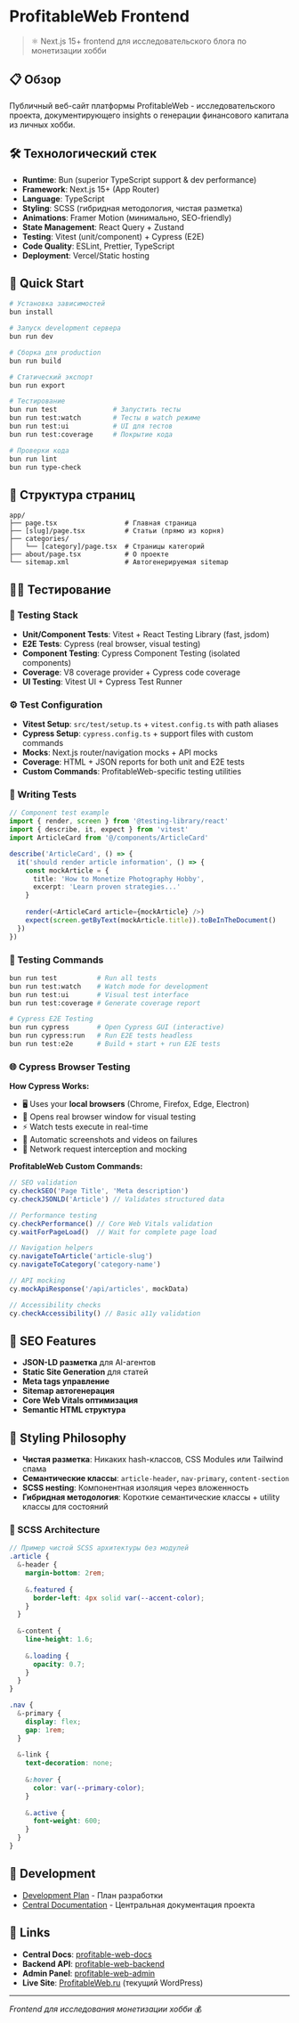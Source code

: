 # ProfitableWeb Frontend

> ⚛️ Next.js 15+ frontend для исследовательского блога по монетизации хобби

## 📋 Обзор

Публичный веб-сайт платформы ProfitableWeb - исследовательского проекта, документирующего insights о генерации финансового капитала из личных хобби.

## 🛠️ Технологический стек

- **Runtime**: Bun (superior TypeScript support & dev performance)
- **Framework**: Next.js 15+ (App Router)
- **Language**: TypeScript
- **Styling**: SCSS (гибридная методология, чистая разметка)
- **Animations**: Framer Motion (минимально, SEO-friendly)
- **State Management**: React Query + Zustand
- **Testing**: Vitest (unit/component) + Cypress (E2E)
- **Code Quality**: ESLint, Prettier, TypeScript
- **Deployment**: Vercel/Static hosting

## 🚀 Quick Start

```bash
# Установка зависимостей
bun install

# Запуск development сервера  
bun run dev

# Сборка для production
bun run build

# Статический экспорт
bun run export

# Тестирование
bun run test              # Запустить тесты
bun run test:watch        # Тесты в watch режиме
bun run test:ui           # UI для тестов
bun run test:coverage     # Покрытие кода

# Проверки кода
bun run lint
bun run type-check
```

## 📁 Структура страниц

```
app/
├── page.tsx                 # Главная страница
├── [slug]/page.tsx          # Статьи (прямо из корня) 
├── categories/
│   └── [category]/page.tsx  # Страницы категорий
├── about/page.tsx           # О проекте
└── sitemap.xml              # Автогенерируемая sitemap
```

## 🧑‍🔬 Тестирование

### 🎯 Testing Stack
- **Unit/Component Tests**: Vitest + React Testing Library (fast, jsdom)
- **E2E Tests**: Cypress (real browser, visual testing)
- **Component Testing**: Cypress Component Testing (isolated components)
- **Coverage**: V8 coverage provider + Cypress code coverage
- **UI Testing**: Vitest UI + Cypress Test Runner

### ⚙️ Test Configuration
- **Vitest Setup**: `src/test/setup.ts` + `vitest.config.ts` with path aliases
- **Cypress Setup**: `cypress.config.ts` + support files with custom commands
- **Mocks**: Next.js router/navigation mocks + API mocks
- **Coverage**: HTML + JSON reports for both unit and E2E tests
- **Custom Commands**: ProfitableWeb-specific testing utilities

### 📝 Writing Tests
```typescript
// Component test example
import { render, screen } from '@testing-library/react'
import { describe, it, expect } from 'vitest'
import ArticleCard from '@/components/ArticleCard'

describe('ArticleCard', () => {
  it('should render article information', () => {
    const mockArticle = {
      title: 'How to Monetize Photography Hobby',
      excerpt: 'Learn proven strategies...'
    }
    
    render(<ArticleCard article={mockArticle} />)
    expect(screen.getByText(mockArticle.title)).toBeInTheDocument()
  })
})
```

### 🚀 Testing Commands
```bash
bun run test          # Run all tests
bun run test:watch    # Watch mode for development
bun run test:ui       # Visual test interface
bun run test:coverage # Generate coverage report

# Cypress E2E Testing
bun run cypress       # Open Cypress GUI (interactive)
bun run cypress:run   # Run E2E tests headless
bun run test:e2e      # Build + start + run E2E tests
```

### 🌐 Cypress Browser Testing

**How Cypress Works:**
- 🖥️ Uses your **local browsers** (Chrome, Firefox, Edge, Electron)
- 👀 Opens real browser window for visual testing
- ⚡ Watch tests execute in real-time
- 📸 Automatic screenshots and videos on failures
- 🔗 Network request interception and mocking

**ProfitableWeb Custom Commands:**
```typescript
// SEO validation
cy.checkSEO('Page Title', 'Meta description')
cy.checkJSONLD('Article') // Validates structured data

// Performance testing
cy.checkPerformance() // Core Web Vitals validation
cy.waitForPageLoad()  // Wait for complete page load

// Navigation helpers
cy.navigateToArticle('article-slug')
cy.navigateToCategory('category-name')

// API mocking
cy.mockApiResponse('/api/articles', mockData)

// Accessibility checks
cy.checkAccessibility() // Basic a11y validation
```

## 📱 SEO Features

- **JSON-LD разметка** для AI-агентов
- **Static Site Generation** для статей
- **Meta tags управление**
- **Sitemap автогенерация**
- **Core Web Vitals оптимизация**
- **Semantic HTML структура**

## 🎨 Styling Philosophy

- **Чистая разметка**: Никаких hash-классов, CSS Modules или Tailwind спама
- **Семантические классы**: `article-header`, `nav-primary`, `content-section`
- **SCSS нesting**: Компонентная изоляция через вложенность
- **Гибридная методология**: Короткие семантические классы + utility классы для состояний

### 🎨 SCSS Architecture
```scss
// Пример чистой SCSS архитектуры без модулей
.article {
  &-header {
    margin-bottom: 2rem;
    
    &.featured {
      border-left: 4px solid var(--accent-color);
    }
  }
  
  &-content {
    line-height: 1.6;
    
    &.loading {
      opacity: 0.7;
    }
  }
}

.nav {
  &-primary {
    display: flex;
    gap: 1rem;
  }
  
  &-link {
    text-decoration: none;
    
    &:hover {
      color: var(--primary-color);
    }
    
    &.active {
      font-weight: 600;
    }
  }
}
```

## 🔧 Development

- [Development Plan](./docs/development_plan.md) - План разработки
- [Central Documentation](https://github.com/ProfitableWeb/profitable-web-docs) - Центральная документация проекта

## 🔗 Links

- **Central Docs**: [profitable-web-docs](https://github.com/ProfitableWeb/profitable-web-docs)
- **Backend API**: [profitable-web-backend](https://github.com/ProfitableWeb/profitable-web-backend)
- **Admin Panel**: [profitable-web-admin](https://github.com/ProfitableWeb/profitable-web-admin)
- **Live Site**: [ProfitableWeb.ru](https://profitableweb.ru) (текущий WordPress)

---

*Frontend для исследования монетизации хобби* 💰